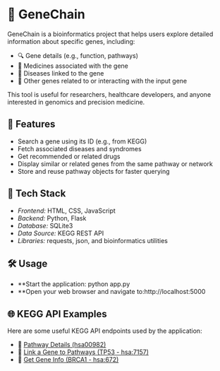 # 🧬 GeneChain

GeneChain is a bioinformatics project that helps users explore detailed information about specific genes, including:

- 🔍 Gene details (e.g., function, pathways)
- 💊 Medicines associated with the gene
- 🦠 Diseases linked to the gene
- 🧪 Other genes related to or interacting with the input gene

This tool is useful for researchers, healthcare developers, and anyone interested in genomics and precision medicine.


## 🚀 Features
- Search a gene using its ID (e.g., from KEGG)
- Fetch associated diseases and syndromes
- Get recommended or related drugs
- Display similar or related genes from the same pathway or network
- Store and reuse pathway objects for faster querying

## 🧠 Tech Stack

- *Frontend:* HTML, CSS, JavaScript
- *Backend:* Python, Flask
- *Database:* SQLite3
- *Data Source:* KEGG REST API
- *Libraries:* requests, json, and bioinformatics utilities

## 🛠 Usage
- **Start the application:  python app.py
- **Open your web browser and navigate to:http://localhost:5000


## 🌐 KEGG API Examples

Here are some useful KEGG API endpoints used by the application:

- 🔗 [Pathway Details (hsa00982)](https://rest.kegg.jp/get/path:hsa00982)  
- 🔗 [Link a Gene to Pathways (TP53 - hsa:7157)](https://rest.kegg.jp/link/pathway/hsa:7157)  
- 🔗 [Get Gene Info (BRCA1 - hsa:672)](https://rest.kegg.jp/get/hsa:672)